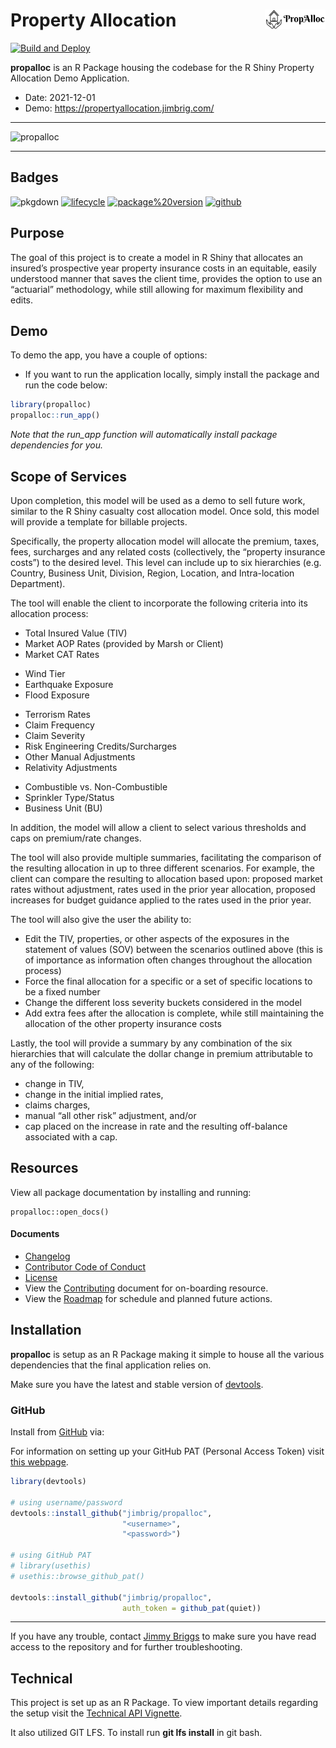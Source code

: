 # Property Allocation <img src='man/figures/logo.png' align="right" height="30.5" />

[![Build and Deploy](https://github.com/jimbrig/property_allocation_demo/actions/workflows/azure-deploy.yml/badge.svg)](https://github.com/jimbrig/property_allocation_demo/actions/workflows/azure-deploy.yml)

**propalloc** is an R Package housing the codebase for the R Shiny
Property Allocation Demo Application.

+ Date: 2021-12-01
+ Demo: https://propertyallocation.jimbrig.com/

***
![propalloc](https://user-images.githubusercontent.com/32652297/190238392-fbc3904a-af02-4eb1-af11-addbb1b4ae47.png)
***

## Badges

<!-- badges: start -->
![pkgdown](https://github.com/jimbrig/propalloc/workflows/pkgdown/badge.svg)
[![lifecycle](https://img.shields.io/badge/Lifecycle-Maturing-darkgreen.svg)](https://www.tidyverse.org/lifecycle/#maturing)
[![package%20version](https://img.shields.io/badge/Package%20Version-1.1.0-orange.svg)](https://github.com/jimbrig/propalloc/blob/master/commits/master)
[![github](https://img.shields.io/badge/Github-jimbrig/propalloc-black.svg)](https://github.com/jimbrig/propalloc)
<!-- [![R build status](https://github.com/jimbrig/propalloc/workflows/R-CMD-check/badge.svg)](https://github.com/jimbrig/propalloc/actions) -->
<!-- badges: end -->

## Purpose

The goal of this project is to create a model in R Shiny that allocates an 
insured’s prospective year property insurance costs in an equitable, easily 
understood manner that saves the client time, provides the option to use an 
“actuarial” methodology, while still allowing for maximum flexibility and edits.


## Demo

To demo the app, you have a couple of options:

+ If you want to run the application locally, simply install the package and run the code below:


```r
library(propalloc)
propalloc::run_app()
```

*Note that the run_app function will automatically install package dependencies for you.*

## Scope of Services

Upon completion, this model will be used as a demo to sell future work, similar
to the R Shiny casualty cost allocation model. Once sold, this model will provide
a template for billable projects.

Specifically, the property allocation model will allocate the premium, taxes,
fees, surcharges and any related costs (collectively, the “property insurance costs”)
to the desired level. This level can include up to six hierarchies (e.g. Country,
Business Unit, Division, Region, Location, and Intra-location Department). 

The tool will enable the client to incorporate the following criteria into its
allocation process:

- Total Insured Value (TIV)
- Market AOP Rates (provided by Marsh or Client)
- Market CAT Rates
+ Wind Tier
+ Earthquake Exposure
+ Flood Exposure
- Terrorism Rates
- Claim Frequency
- Claim Severity
- Risk Engineering Credits/Surcharges
- Other Manual Adjustments
- Relativity Adjustments
+ Combustible vs. Non-Combustible
+ Sprinkler Type/Status
+ Business Unit (BU)

In addition, the model will allow a client to select various thresholds and 
caps on premium/rate changes.

The tool will also provide multiple summaries, facilitating the comparison of 
the resulting allocation in up to three different scenarios. For example, 
the client can compare the resulting to allocation based upon: proposed market 
rates without adjustment, rates used in the prior year allocation, proposed
increases for budget guidance applied to the rates used in the prior year.

The tool will also give the user the ability to:

- Edit the TIV, properties, or other aspects of the exposures in the 
statement of values (SOV) between the scenarios outlined above
(this is of importance as information often changes throughout the allocation process)
- Force the final allocation for a specific or a set of specific locations to be a fixed number
- Change the different loss severity buckets considered in the model
- Add extra fees after the allocation is complete, while still maintaining the 
allocation of the other property insurance costs

Lastly, the tool will provide a summary by any combination of the six hierarchies
that will calculate the dollar change in premium attributable to any of the following:

- change in TIV,
- change in the initial implied rates,
- claims charges,
- manual “all other risk” adjustment, and/or
- cap placed on the increase in rate and the resulting off-balance associated with a cap.

## Resources

View all package documentation by installing and running:

```
propalloc::open_docs()
```


#### Documents

+ [Changelog](inst/reports/changelog.md)
+ [Contributor Code of Conduct](CODE_OF_CONDUCT.md) 
+ [License](LICENSE.md) 
+ View the [Contributing](inst/reports/contributing.md) document for on-boarding resource.  
+ View the [Roadmap](inst/reports/roadmap.md) for schedule and planned future actions. 

## Installation

**propalloc** is setup as an R Package making it simple to house all the various
dependencies that the final application relies on.

Make sure you have the latest and stable version of [devtools](https://github.com/hadley/devtools).

### GitHub

Install from [GitHub](https://github.com) via:

For information on setting up your GitHub PAT (Personal Access Token) visit 
[this webpage](https://github.com/settings/tokens).


```r
library(devtools)

# using username/password
devtools::install_github("jimbrig/propalloc",
                         "<username>", 
                         "<password>")

# using GitHub PAT
# library(usethis)
# usethis::browse_github_pat()

devtools::install_github("jimbrig/propalloc",
                         auth_token = github_pat(quiet))
```

***

If you have any trouble, contact [Jimmy Briggs](jimbrig1993@outlook.com) 
to make sure you have read access to the repository and for further troubleshooting.

## Technical

This project is set up as an R Package. To view important details regarding the 
setup visit the [Technical API Vignette]().

It also utilized GIT LFS. To install run **git lfs install** in git bash.



